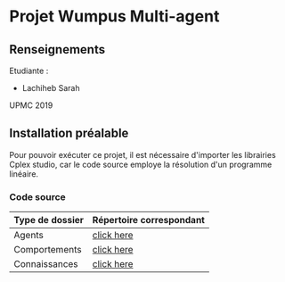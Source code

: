 # Projet Wumpus Multi-agent

## Renseignements

Etudiante :

* Lachiheb Sarah

UPMC 2019

## Installation préalable 

Pour pouvoir exécuter ce projet, il est nécessaire d'importer les librairies Cplex studio, car le code source employe la résolution d'un programme linéaire.

### Code source

| Type de dossier | Répertoire correspondant |
| :-------------  | :------------------------|
| Agents | [click here](https://gitlab.com/ProjetLachiheb/wumpus_multiagent/tree/master/DedaleEtuFull2018-1/src/eu/su/mas/dedaleEtu/mas/agents/yours)|
|Comportements | [click here](https://gitlab.com/ProjetLachiheb/wumpus_multiagent/tree/master/DedaleEtuFull2018-1/src/eu/su/mas/dedaleEtu/mas/behaviours/yours)|
| Connaissances | [click here](https://gitlab.com/ProjetLachiheb/wumpus_multiagent/tree/master/DedaleEtuFull2018-1/src/eu/su/mas/dedaleEtu/mas/knowledge/yours)|

 


